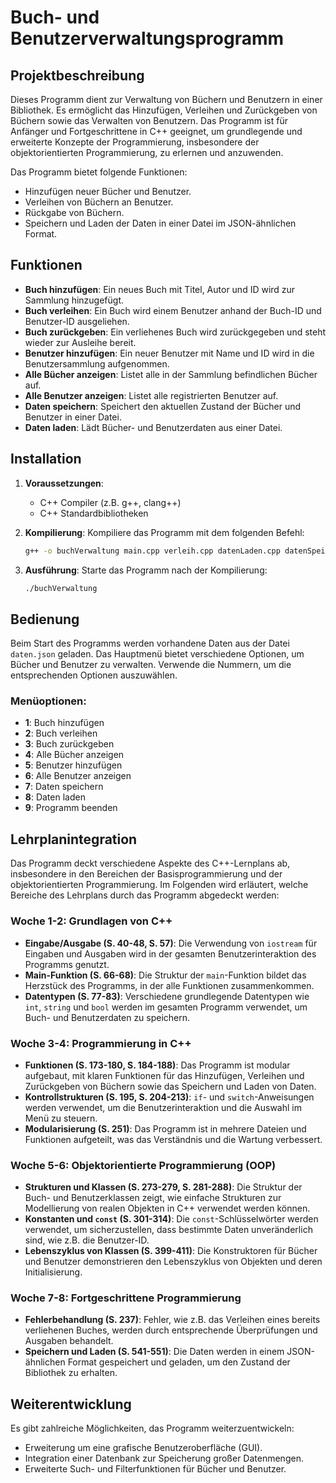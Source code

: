 # Buch- und Benutzerverwaltungsprogramm

## Projektbeschreibung

Dieses Programm dient zur Verwaltung von Büchern und Benutzern in einer Bibliothek. Es ermöglicht das Hinzufügen, Verleihen und Zurückgeben von Büchern sowie das Verwalten von Benutzern. Das Programm ist für Anfänger und Fortgeschrittene in C++ geeignet, um grundlegende und erweiterte Konzepte der Programmierung, insbesondere der objektorientierten Programmierung, zu erlernen und anzuwenden.

Das Programm bietet folgende Funktionen:
- Hinzufügen neuer Bücher und Benutzer.
- Verleihen von Büchern an Benutzer.
- Rückgabe von Büchern.
- Speichern und Laden der Daten in einer Datei im JSON-ähnlichen Format.

## Funktionen

- **Buch hinzufügen**: Ein neues Buch mit Titel, Autor und ID wird zur Sammlung hinzugefügt.
- **Buch verleihen**: Ein Buch wird einem Benutzer anhand der Buch-ID und Benutzer-ID ausgeliehen.
- **Buch zurückgeben**: Ein verliehenes Buch wird zurückgegeben und steht wieder zur Ausleihe bereit.
- **Benutzer hinzufügen**: Ein neuer Benutzer mit Name und ID wird in die Benutzersammlung aufgenommen.
- **Alle Bücher anzeigen**: Listet alle in der Sammlung befindlichen Bücher auf.
- **Alle Benutzer anzeigen**: Listet alle registrierten Benutzer auf.
- **Daten speichern**: Speichert den aktuellen Zustand der Bücher und Benutzer in einer Datei.
- **Daten laden**: Lädt Bücher- und Benutzerdaten aus einer Datei.

## Installation

1. **Voraussetzungen**:
   - C++ Compiler (z.B. g++, clang++)
   - C++ Standardbibliotheken

2. **Kompilierung**:
   Kompiliere das Programm mit dem folgenden Befehl:
   ```bash
   g++ -o buchVerwaltung main.cpp verleih.cpp datenLaden.cpp datenSpeichern.cpp buch.cpp benutzer.cpp
   ```

3. **Ausführung**:
   Starte das Programm nach der Kompilierung:
   ```bash
   ./buchVerwaltung
   ```

## Bedienung

Beim Start des Programms werden vorhandene Daten aus der Datei `daten.json` geladen. Das Hauptmenü bietet verschiedene Optionen, um Bücher und Benutzer zu verwalten. Verwende die Nummern, um die entsprechenden Optionen auszuwählen.

### Menüoptionen:
- **1**: Buch hinzufügen
- **2**: Buch verleihen
- **3**: Buch zurückgeben
- **4**: Alle Bücher anzeigen
- **5**: Benutzer hinzufügen
- **6**: Alle Benutzer anzeigen
- **7**: Daten speichern
- **8**: Daten laden
- **9**: Programm beenden

## Lehrplanintegration

Das Programm deckt verschiedene Aspekte des C++-Lernplans ab, insbesondere in den Bereichen der Basisprogrammierung und der objektorientierten Programmierung. Im Folgenden wird erläutert, welche Bereiche des Lehrplans durch das Programm abgedeckt werden:

### Woche 1-2: Grundlagen von C++
- **Eingabe/Ausgabe (S. 40-48, S. 57)**: Die Verwendung von `iostream` für Eingaben und Ausgaben wird in der gesamten Benutzerinteraktion des Programms genutzt.
- **Main-Funktion (S. 66-68)**: Die Struktur der `main`-Funktion bildet das Herzstück des Programms, in der alle Funktionen zusammenkommen.
- **Datentypen (S. 77-83)**: Verschiedene grundlegende Datentypen wie `int`, `string` und `bool` werden im gesamten Programm verwendet, um Buch- und Benutzerdaten zu speichern.
  
### Woche 3-4: Programmierung in C++
- **Funktionen (S. 173-180, S. 184-188)**: Das Programm ist modular aufgebaut, mit klaren Funktionen für das Hinzufügen, Verleihen und Zurückgeben von Büchern sowie das Speichern und Laden von Daten.
- **Kontrollstrukturen (S. 195, S. 204-213)**: `if`- und `switch`-Anweisungen werden verwendet, um die Benutzerinteraktion und die Auswahl im Menü zu steuern.
- **Modularisierung (S. 251)**: Das Programm ist in mehrere Dateien und Funktionen aufgeteilt, was das Verständnis und die Wartung verbessert.

### Woche 5-6: Objektorientierte Programmierung (OOP)
- **Strukturen und Klassen (S. 273-279, S. 281-288)**: Die Struktur der Buch- und Benutzerklassen zeigt, wie einfache Strukturen zur Modellierung von realen Objekten in C++ verwendet werden können.
- **Konstanten und `const` (S. 301-314)**: Die `const`-Schlüsselwörter werden verwendet, um sicherzustellen, dass bestimmte Daten unveränderlich sind, wie z.B. die Benutzer-ID.
- **Lebenszyklus von Klassen (S. 399-411)**: Die Konstruktoren für Bücher und Benutzer demonstrieren den Lebenszyklus von Objekten und deren Initialisierung.

### Woche 7-8: Fortgeschrittene Programmierung
- **Fehlerbehandlung (S. 237)**: Fehler, wie z.B. das Verleihen eines bereits verliehenen Buches, werden durch entsprechende Überprüfungen und Ausgaben behandelt.
- **Speichern und Laden (S. 541-551)**: Die Daten werden in einem JSON-ähnlichen Format gespeichert und geladen, um den Zustand der Bibliothek zu erhalten.

## Weiterentwicklung

Es gibt zahlreiche Möglichkeiten, das Programm weiterzuentwickeln:
- Erweiterung um eine grafische Benutzeroberfläche (GUI).
- Integration einer Datenbank zur Speicherung großer Datenmengen.
- Erweiterte Such- und Filterfunktionen für Bücher und Benutzer.

